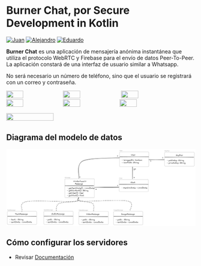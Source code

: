 # Burner Chat, por Secure Development in Kotlin
[![Juan](https://img.shields.io/badge/UO281835-Juan%20Gómez%20Tejeda-blue)](https://github.com/juanakin18)
[![Alejandro](https://img.shields.io/badge/UO282874-Alejandro%20Campa%20Martínez-green)](https://github.com/koquda)
[![Eduardo](https://img.shields.io/badge/UO285176-Eduardo%20Blanco%20Bielsa-red)](https://github.com/gitblanc)

**Burner Chat** es una aplicación de mensajería anónima instantánea que utiliza el protocolo WebRTC y Firebase para el envío de datos Peer-To-Peer. La aplicación constará de una interfaz de usuario similar a Whatsapp.

No será necesario un número de teléfono, sino que el usuario se registrará con un correo y contraseña.


<p>
    <img align="center" src="https://github.com/user-attachments/assets/9870aaa3-1df1-4a95-9f47-ab443a71f146" width="30%" height="30%"/>
    <img align="left" src="https://github.com/user-attachments/assets/d26e52f6-fe6a-40de-aa9c-77a4afb329b7" width="30%" height="30%"/>
    <img align="center" src="https://github.com/user-attachments/assets/1cc1660c-3f39-4fa6-b677-d96f4a9bd6ee" width="30%" height="30%"/>
    <img align="left" src="https://github.com/user-attachments/assets/e70dad12-77a7-4459-bd57-bee965959b6a" width="30%" height="30%"/>
    <img align="center" src="https://github.com/user-attachments/assets/38ec0b87-0aba-4b96-9930-6b3574d725f2" width="30%" height="30%"/>
    <img align="left" src="https://github.com/user-attachments/assets/54cb3b7c-f21d-4923-ab47-eec17f6d2829" width="30%" height="30%"/>
</p>

<img src="https://github.com/user-attachments/assets/630363dd-93f2-4639-85cc-5e6f08a71251" width="50%" height="50%"/>

## Diagrama del modelo de datos
<img src="./assets/diagrama_modelo_datos.jpeg" width="100%" height="100%"/>

## Cómo configurar los servidores

- Revisar [Documentación](https://github.com/Secure-Development-in-Kotlin/Burner-Chat/blob/gitblanc/documentation/Configure%20server.md)

